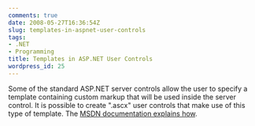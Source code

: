 ```yaml
---
comments: true
date: 2008-05-27T16:36:54Z
slug: templates-in-aspnet-user-controls
tags:
- .NET
- Programming
title: Templates in ASP.NET User Controls
wordpress_id: 25
---
```


Some of the standard ASP.NET server controls allow the user to specify a template containing custom markup that will be used inside the server control. It is possible to create ".ascx" user controls that make use of this type of template. The [MSDN documentation explains how](http://msdn.microsoft.com/en-us/library/36574bf6.aspx).
